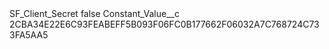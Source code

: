 <?xml version="1.0" encoding="UTF-8"?>
<CustomMetadata xmlns="http://soap.sforce.com/2006/04/metadata" xmlns:xsi="http://www.w3.org/2001/XMLSchema-instance" xmlns:xsd="http://www.w3.org/2001/XMLSchema">
    <label>SF_Client_Secret</label>
    <protected>false</protected>
    <values>
        <field>Constant_Value__c</field>
        <value xsi:type="xsd:string">2CBA34E22E6C93FEABEFF5B093F06FC0B177662F06032A7C768724C733FA5AA5</value>
    </values>
</CustomMetadata>
